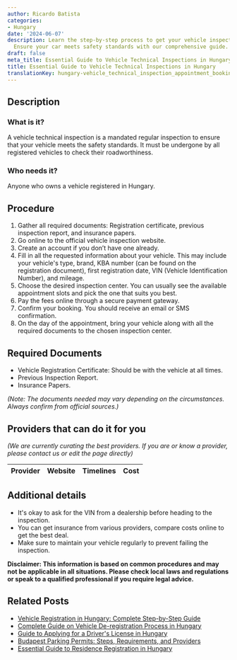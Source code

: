 ```yaml
---
author: Ricardo Batista
categories:
- Hungary
date: '2024-06-07'
description: Learn the step-by-step process to get your vehicle inspected in Hungary.
  Ensure your car meets safety standards with our comprehensive guide.
draft: false
meta_title: Essential Guide to Vehicle Technical Inspections in Hungary
title: Essential Guide to Vehicle Technical Inspections in Hungary
translationKey: hungary-vehicle_technical_inspection_appointment_booking
---
```


## Description
### What is it?
A vehicle technical inspection is a mandated regular inspection to ensure that your vehicle meets the safety standards. It must be undergone by all registered vehicles to check their roadworthiness.

### Who needs it?
Anyone who owns a vehicle registered in Hungary.

## Procedure
1. Gather all required documents: Registration certificate, previous inspection report, and insurance papers.
2. Go online to the official vehicle inspection website.
3. Create an account if you don’t have one already.
4. Fill in all the requested information about your vehicle. This may include your vehicle's type, brand, KBA number (can be found on the registration document), first registration date, VIN (Vehicle Identification Number), and mileage.
5. Choose the desired inspection center. You can usually see the available appointment slots and pick the one that suits you best.
6. Pay the fees online through a secure payment gateway.
7. Confirm your booking. You should receive an email or SMS confirmation.
8. On the day of the appointment, bring your vehicle along with all the required documents to the chosen inspection center.

## Required Documents
- Vehicle Registration Certificate: Should be with the vehicle at all times.
- Previous Inspection Report.
- Insurance Papers.

*(Note: The documents needed may vary depending on the circumstances. Always confirm from official sources.)*

## Providers that can do it for you

_(We are currently curating the best providers. If you are or know a provider, please contact us or edit the page directly)_

| Provider        |     Website     |     Timelines    |       Cost      |
| :-------------: | :-------------: |  :-------------: | :-------------: |

## Additional details
- It's okay to ask for the VIN from a dealership before heading to the inspection.
- You can get insurance from various providers, compare costs online to get the best deal.
- Make sure to maintain your vehicle regularly to prevent failing the inspection. 

**Disclaimer: This information is based on common procedures and may not be applicable in all situations. Please check local laws and regulations or speak to a qualified professional if you require legal advice.**
## Related Posts

- [Vehicle Registration in Hungary: Complete Step-by-Step Guide](https://tramitit.com/guides/hungary/vehicle_registration/)
- [Complete Guide on Vehicle De-registration Process in Hungary](https://tramitit.com/guides/hungary/vehicle_de-registration/)
- [Guide to Applying for a Driver's License in Hungary](https://tramitit.com/guides/hungary/drivers_license_application/)
- [Budapest Parking Permits: Steps, Requirements, and Providers](https://tramitit.com/guides/hungary/parking_permit_application/)
- [Essential Guide to Residence Registration in Hungary](https://tramitit.com/guides/hungary/residence_registration/)